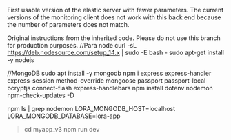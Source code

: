 First usable version of the elastic server with fewer parameters.
The current versions of the monitoring client does not work with this back end because the number of parameters does not match.

Original instructions from the inherited code. Please do not use this branch for production purposes.
//Para node
curl -sL https://deb.nodesource.com/setup_14.x | sudo -E bash -
sudo apt-get install -y nodejs

//MongoDB
sudo apt install -y mongodb
npm i express express-handler express-session method-override mongoose passport passport-local bcryptjs connect-flash express-handlebars
npm install dotenv nodemon npm-check-updates -D

npm ls | grep nodemon
LORA_MONGODB_HOST=localhost
LORA_MONGODB_DATABASE=lora-app

>cd myapp_v3
>npm run dev
